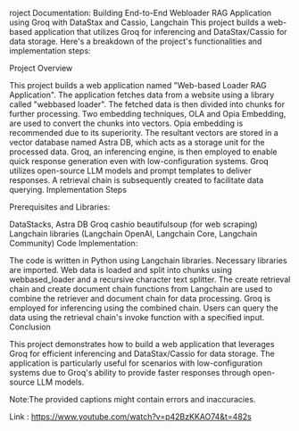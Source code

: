 roject Documentation: Building End-to-End Webloader RAG Application using Groq with DataStax and Cassio, Langchain
This project builds a web-based application that utilizes Groq for inferencing and DataStax/Cassio for data storage. Here's a breakdown of the project's functionalities and implementation steps:

Project Overview

This project builds a web application named "Web-based Loader RAG Application".
The application fetches data from a website using a library called "webbased loader".
The fetched data is then divided into chunks for further processing.
Two embedding techniques, OLA and Opia Embedding, are used to convert the chunks into vectors. Opia embedding is recommended due to its superiority.
The resultant vectors are stored in a vector database named Astra DB, which acts as a storage unit for the processed data.
Groq, an inferencing engine, is then employed to enable quick response generation even with low-configuration systems. Groq utilizes open-source LLM models and prompt templates to deliver responses.
A retrieval chain is subsequently created to facilitate data querying.
Implementation Steps

Prerequisites and Libraries:

DataStacks, Astra DB
Groq
cashio
beautifulsoup (for web scraping)
Langchain libraries (Langchain OpenAI, Langchain Core, Langchain Community)
Code Implementation:

The code is written in Python using Langchain libraries.
Necessary libraries are imported.
Web data is loaded and split into chunks using webbased_loader and a recursive character text splitter.
The create retrieval chain and create document chain functions from Langchain are used to combine the retriever and document chain for data processing.
Groq is employed for inferencing using the combined chain.
Users can query the data using the retrieval chain's invoke function with a specified input.
Conclusion

This project demonstrates how to build a web application that leverages Groq for efficient inferencing and DataStax/Cassio for data storage. The application is particularly useful for scenarios with low-configuration systems due to Groq's ability to provide faster responses through open-source LLM models.

Note:The provided captions might contain errors and inaccuracies.

Link : https://www.youtube.com/watch?v=p42BzKKAO74&t=482s
